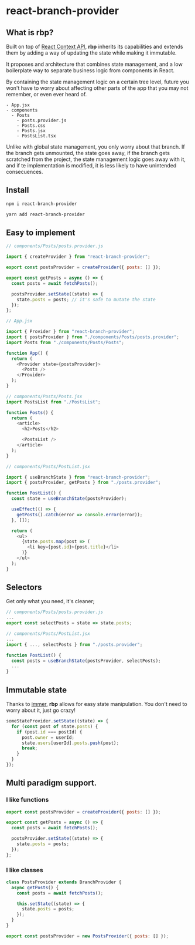 # react-branch-provider

## What is **rbp**?

Built on top of [React Context API](https://reactjs.org/docs/context.html), **rbp** inherits its capabilities and extends them by adding a way of updating the state while making it immutable.

It proposes and architecture that combines state management, and a low boilerplate way to separate business logic from components in React.

By containing the state management logic on a certain tree level, future you won't have to worry about affecting other parts of the app that you may not remember, or even ever heard of.

```
- App.jsx
- components
  - Posts
    - posts.provider.js
    - Posts.css
    - Posts.jsx
    - PostsList.tsx
```

Unlike with global state management, you only worry about that branch. If the branch gets unmounted, the state goes away, if the branch gets scratched from the project, the state management logic goes away with it, and if te implementation is modified, it is less likely to have unintended consecuences.

## Install

```bash
npm i react-branch-provider

yarn add react-branch-provider
```

## Easy to implement

```javascript
// components/Posts/posts.provider.js

import { createProvider } from "react-branch-provider";

export const postsProvider = createProvider({ posts: [] });

export const getPosts = async () => {
  const posts = await fetchPosts();

  postsProvider.setState((state) => {
    state.posts = posts; // it's safe to mutate the state
  });
};
```

```javascript
// App.jsx

import { Provider } from "react-branch-provider";
import { postsProvider } from "./components/Posts/posts.provider";
import Posts from "./components/Posts/Posts";

function App() {
  return (
    <Provider state={postsProvider}>
      <Posts />
    </Provider>
  );
}
```

```javascript
// components/Posts/Posts.jsx
import PostsList from "./PostsList";

function Posts() {
  return (
    <article>
      <h2>Posts</h2>

      <PostsList />
    </article>
  );
}
```

```javascript
// components/Posts/PostList.jsx

import { useBranchState } from "react-branch-provider";
import { postsProvider, getPosts } from "./posts.provider";

function PostList() {
  const state = useBranchState(postsProvider);

  useEffect(() => {
    getPosts().catch(error => console.error(error));
  }, []);

  return (
    <ul>
      {state.posts.map(post => (
        <li key={post.id}>{post.title}</li>
      )}
    </ul>
  );
}
```

## Selectors

Get only what you need, it's cleaner;

```javascript
// components/Posts/posts.provider.js
...
export const selectPosts = state => state.posts;
```

```javascript
// components/Posts/PostList.jsx
...
import { ..., selectPosts } from "./posts.provider";

function PostList() {
  const posts = useBranchState(postsProvider, selectPosts);
  ...
}
```

## Immutable state

Thanks to [immer](https://github.com/immerjs/immer), **rbp** allows for easy state manipulation. You don't need to worry about it, just go crazy!

```javascript
someStateProvider.setState((state) => {
  for (const post of state.posts) {
    if (post.id === postId) {
      post.owner = userId;
      state.users[userId].posts.push(post);
      break;
    }
  }
});
```

## Multi paradigm support.

### I like functions

```javascript
export const postsProvider = createProvider({ posts: [] });

export const getPosts = async () => {
  const posts = await fetchPosts();

  postsProvider.setState((state) => {
    state.posts = posts;
  });
};
```

### I like classes

```javascript
class PostsProvider extends BranchProvider {
  async getPosts() {
    const posts = await fetchPosts();

    this.setState((state) => {
      state.posts = posts;
    });
  }
}

export const postsProvider = new PostsProvider({ posts: [] });
```
